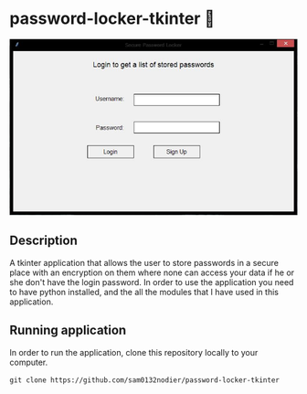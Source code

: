 # password-locker-tkinter :100:

![App screenshot](./img/screenshot.JPG)

## Description
A tkinter application that allows the user to store passwords in a secure place with an encryption on them where none can access your data if he or she don't have the login password. In order to use the application you need to have python installed, and the all the modules that I have used in this application.

## Running application
In order to run the application, clone this repository locally to your computer.
```
git clone https://github.com/sam0132nodier/password-locker-tkinter
```